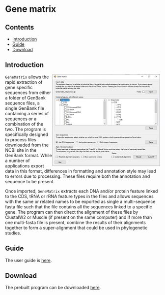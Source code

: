 # Gene matrix

## Contents

- [Introduction](#Introduction)
- [Guide](#guide)
- [Download](#download)

## Introduction 

<img align="right" src="Guide/images/intro.jpg" >

```GeneMatrix``` allows the rapid extraction of gene specific sequences from either a folder of GenBank sequence files, a single GenBank file containing a series of sequences or a combination of the two. The program is specifically designed to process files downloaded from the NCBI site in the GenBank format. While a number of applications export data in this format, differences in formatting and annotation style may lead to errors due to processing.  These files require both the annotation and sequence to be present.  

Once imported, ```GeneMatrix``` extracts each DNA and/or protein feature linked to the CDS, tRNA or rRNA feature types in the files and allows sequences with the same or related names to be exported as single a multi-sequence fasta file such that the file contains all the sequences linked to a specific gene. The program can then direct the alignment of these files by ClustalW2 or Muscle (if present on the same computer) and if more than one multi-fasta file is present, combine the results of their alignments together to form a super-alignment that could be used in phylogenetic studies.

## Guide

The user guide is [here](Guide/README.md).

## Download

The prebuilt program can be downloaded [here](Program/README.md).

